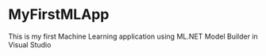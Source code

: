 # MyFirstMLApp
This is my first Machine Learning application  using ML.NET Model Builder in Visual Studio
